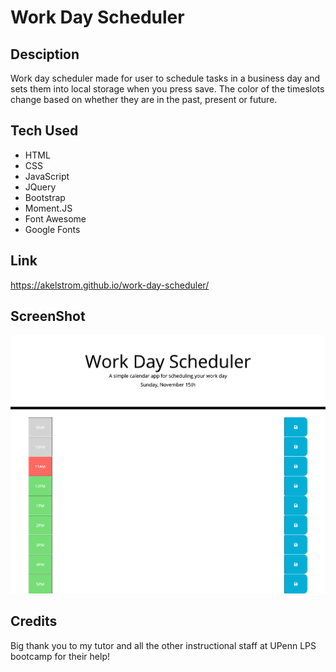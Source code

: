 # Work Day Scheduler 

## Desciption
Work day scheduler made for user to schedule tasks in a business day and sets them into local storage when you press save. The color of the timeslots change based on whether they are in the past, present or future. 

## Tech Used
* HTML
* CSS
* JavaScript
* JQuery
* Bootstrap
* Moment.JS
* Font Awesome
* Google Fonts

## Link 
https://akelstrom.github.io/work-day-scheduler/

## ScreenShot
![Work Day Scheduler Link](https://github.com/akelstrom/work-day-scheduler/blob/master/ScreenShot.png)

## Credits
Big thank you to my tutor and all the other instructional staff at UPenn LPS bootcamp for their help!
